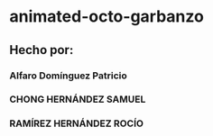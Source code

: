 # animated-octo-garbanzo
## Hecho por:
### Alfaro Domínguez Patricio
### CHONG HERNÁNDEZ SAMUEL
### RAMÍREZ HERNÁNDEZ ROCÍO